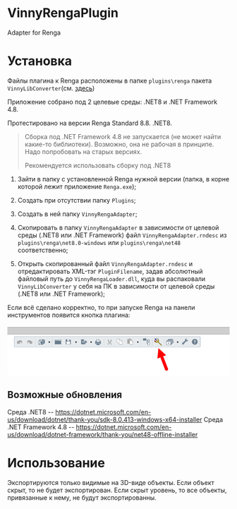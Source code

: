 # VinnyRengaPlugin

Adapter for Renga

# Установка

Файлы плагина к Renga расположены в папке `plugins\renga` пакета `VinnyLibConverter`(см. [здесь](https://github.com/Vinny-Environment/VinnyLibConverter#%D1%83%D1%81%D1%82%D0%B0%D0%BD%D0%BE%D0%B2%D0%BA%D0%B0))

Приложение собрано под 2 целевые среды: .NET8 и .NET Framework 4.8. 

Протестировано на версии Renga Standard 8.8. .NET8.

> Сборка под .NET Framework 4.8 не запускается (не может найти какие-то библиотеки). Возможно, она не рабочая в принципе. Надо попробовать на старых версиях.
> 
> Рекомендуется использовать сборку под .NET8

1. Зайти в папку с установленной Renga нужной версии (папка, в корне которой лежит приложение `Renga.exe`);

2. Создать при отсутствии папку `Plugins`;

3. Создать в ней папку `VinnyRengaAdapter`;

4. Скопировать в папку `VinnyRengaAdapter` в зависимости от целевой среды (.NET8 или .NET Framework) файл `VinnyRengaAdapter.rndesc` из `plugins\renga\net8.0-windows` или `plugins\renga\net48` соответственно;

5. Открыть скопированный файл `VinnyRengaAdapter.rndesc` и отредактировать XML-тэг `PluginFilename`, задав абсолютный файловый путь до `VinnyRengaLoader.dll`, куда вы распаковали `VinnyLibConverter` у себя на ПК в зависимости от целевой среды (.NET8 или .NET Framework);

Если всё сделано корректно, то при запуске Renga на панели инструментов появится кнопка плагина:

![](assets/2025-09-03-22-44-10-image.png)

## Возможные обновления

Среда .NET8 -- https://dotnet.microsoft.com/en-us/download/dotnet/thank-you/sdk-8.0.413-windows-x64-installer
Среда .NET Framework 4.8 -- https://dotnet.microsoft.com/en-us/download/dotnet-framework/thank-you/net48-offline-installer

# Использование

Экспортируются только видимые на 3D-виде объекты. Если объект скрыт, то не будет экспортирован. Если скрыт уровень, то все объекты, привязанные к нему, не будут экспортированны.

